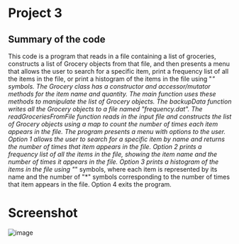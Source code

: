 # Project 3




## Summary of the code
This code is a program that reads in a file containing a list of groceries, constructs a list of Grocery objects from that file, and then presents a menu that allows the user to search for a specific item, print a frequency list of all the items in the file, or print a histogram of the items in the file using "*" symbols.
The Grocery class has a constructor and accessor/mutator methods for the item name and quantity. The main function uses these methods to manipulate the list of Grocery objects. The backupData function writes all the Grocery objects to a file named "frequency.dat". The readGroceriesFromFile function reads in the input file and constructs the list of Grocery objects using a map to count the number of times each item appears in the file.
The program presents a menu with options to the user. Option 1 allows the user to search for a specific item by name and returns the number of times that item appears in the file. Option 2 prints a frequency list of all the items in the file, showing the item name and the number of times it appears in the file. Option 3 prints a histogram of the items in the file using "*" symbols, where each item is represented by its name and the number of "*" symbols corresponding to the number of times that item appears in the file. Option 4 exits the program.


# Screenshot
![image](https://user-images.githubusercontent.com/77599942/221477255-3cd996ab-085f-4384-9ef0-1f29f24b5d88.png)

